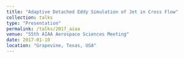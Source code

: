 ```yaml
---
title: "Adaptive Detached Eddy Simulation of Jet in Cross Flow"
collection: talks
type: "Presentation"
permalink: /talks/2017_aiaa
venue: "55th AIAA Aerospace Sciences Meeting"
date: 2017-01-10
location: "Grapevine, Texas, USA"
---
```

